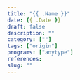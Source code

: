 ```yaml
---
title: "{{ .Name }}"
date: {{ .Date }}
draft: false
description: ""
category: [""]
tags: ["origin"]
programs: ["anytype"]
references:
slug: ""
---
```

